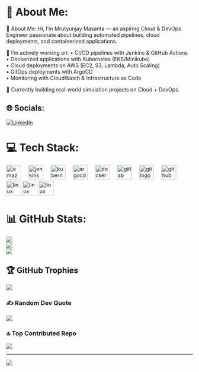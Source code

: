 # 💫 About Me:
💫 About Me:
Hi, I’m Mrutyunjay Masanta — an aspiring Cloud & DevOps Engineer passionate about building automated pipelines, cloud deployments, and containerized applications. 

🚀 I’m actively working on:
• CI/CD pipelines with Jenkins & GitHub Actions  
• Dockerized applications with Kubernetes (EKS/Minikube)  
• Cloud deployments on AWS (EC2, S3, Lambda, Auto Scaling)  
• GitOps deployments with ArgoCD  
• Monitoring with CloudWatch & Infrastructure as Code

🔎 Currently building real-world simulation projects on Cloud + DevOps.


## 🌐 Socials:
[![LinkedIn](https://img.shields.io/badge/LinkedIn-%230077B5.svg?logo=linkedin&logoColor=white)](https://www.linkedin.com/in/mrutyunjay-masanta/) 

# 💻 Tech Stack:
<div align="left">
  <img src="https://cdn.jsdelivr.net/gh/devicons/devicon/icons/amazonwebservices/amazonwebservices-plain-wordmark.svg" height="40" alt="amazonwebservices logo"  />
  <img width="12" />
  <img src="https://cdn.jsdelivr.net/gh/devicons/devicon/icons/jenkins/jenkins-original.svg" height="40" alt="jenkins logo"  />
  <img width="12" />
  <img src="https://cdn.jsdelivr.net/gh/devicons/devicon/icons/kubernetes/kubernetes-plain.svg" height="40" alt="kubernetes logo"  />
  <img width="12" />
  <img src="https://cdn.jsdelivr.net/gh/devicons/devicon/icons/argocd/argocd-original.svg" height="40" alt="argocd logo"  />
  <img width="12" />
  <img src="https://cdn.jsdelivr.net/gh/devicons/devicon/icons/docker/docker-original.svg" height="40" alt="docker logo"  />
  <img width="12" />
  <img src="https://cdn.jsdelivr.net/gh/devicons/devicon/icons/gitlab/gitlab-original.svg" height="40" alt="gitlab logo"  />
  <img width="12" />
  <img src="https://cdn.jsdelivr.net/gh/devicons/devicon/icons/git/git-original.svg" height="40" alt="git logo"  />
  <img width="12" />
  <img src="https://cdn.jsdelivr.net/gh/devicons/devicon/icons/github/github-original.svg" height="40" alt="github logo"  />
  <img width="12" />
  <img src="https://cdn.jsdelivr.net/gh/devicons/devicon/icons/linux/linux-original.svg" height="40" alt="linux logo"  />
  <img src="https://img.shields.io/badge/Apache%20Maven-C71A36?style=for-the-badge&logo=Apache%20Maven&logoColor=white" height="40" alt="linux logo"  />
  <img src="https://img.shields.io/badge/SonarQube-black?style=for-the-badge&logo=sonarqube&logoColor=4E9BCD" height="40" alt="linux logo"  />
  
</div>

###
# 📊 GitHub Stats:
![](https://github-readme-stats.vercel.app/api?username=mrutyunjayma&theme=dark&hide_border=false&include_all_commits=true&count_private=false)<br/>
![](https://github-readme-streak-stats.herokuapp.com/?user=mrutyunjayma&theme=dark&hide_border=false)<br/>
![](https://github-readme-stats.vercel.app/api/top-langs/?username=mrutyunjayma&theme=dark&hide_border=false&include_all_commits=true&count_private=false&layout=compact)

## 🏆 GitHub Trophies
![](https://github-profile-trophy.vercel.app/?username=mrutyunjayma&theme=radical&no-frame=false&no-bg=true&margin-w=4)

### ✍️ Random Dev Quote
![](https://quotes-github-readme.vercel.app/api?type=horizontal&theme=radical)

### 🔝 Top Contributed Repo
![](https://github-contributor-stats.vercel.app/api?username=mrutyunjayma&limit=5&theme=dark&combine_all_yearly_contributions=true)



---
[![](https://visitcount.itsvg.in/api?id=mrutyunjayma&icon=6&color=0)](https://visitcount.itsvg.in)

<!-- Proudly created with GPRM ( https://gprm.itsvg.in ) -->
